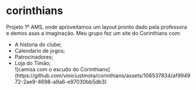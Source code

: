 # corinthians
Projeto 1º AMS, onde aproveitamos um layout pronto dado pela professora e demos asas a imaginação.
Meu grupo fez um site do Corinthians com: 
<ul>
 <li>A historia do clube;</li>
 <li>Calendario de jogos;</li>
 <li>Patrocinadores;</li>
 <li>Loja do Timão;</li>
![camisa com o escudo do Corinthians](https://github.com/viniciustmota/corinthians/assets/106537834/af994972-2ae9-4698-a9a6-e97030bb5db3)
